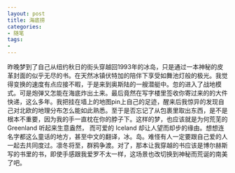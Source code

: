```yaml
---
layout: post
title: 海底捞
categories:
- 随笔
tags:
- 
---
```


昨晚梦到了自己从纽约秋日的街头穿越回1993年的冰岛，只是通过一本神秘的皮革封面的似乎无尽的书。在天然冰镇伏特加的陪伴下享受如舞池灯般的极光。我觉得变换的速度有点应接不暇，于是来到奥斯陆的一艘潜艇中。忽的进入了战地模式。可是炮弹又怎能在海底炸出土来。最后竟然在写字楼里签收你寄过来的的大件快递，这么多年。我把挂在墙上的地图pin上自己的足迹，醒来后我惊异的发现自己对北欧的地理分布怎么能如此熟悉。至于是否忘记了从包裹里取出东西，是不是根本不重要，因为我的手一直枕在你的脖子下。这样的梦，也应该就是为何荒芜的 Greenland 听起来生意盎然， 而可爱的 Iceland 却让人望而却步的缘由。想想连名字都这么童话的地方，甚至中文的翻译，冰。岛。难怪有人一定要跟自己爱的人一起去共同度过。凛冬将至，群鸦争渡。对了，那本让我穿越的书应该是博尔赫斯写的书里的书，即使手感跟我爱罗不太一样，这场景也改切换到神秘而荒诞的南美了吧。